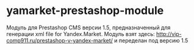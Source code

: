 yamarket-prestashop-module
==========================

Модуль для Prestashop CMS версии 1.5, предназначенный для генерации xml file for Yandex.Market. Модуль взят здесь: http://vip-comp911.ru/prestashop-v-yandex-market/ и переделан под версию 1.5
